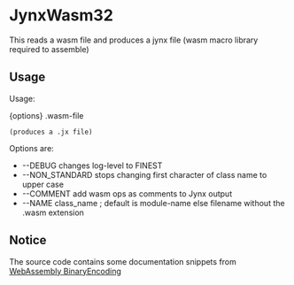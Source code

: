 # JynxWasm32

  This reads a wasm file and produces a jynx file (wasm macro library required to assemble)

## Usage

Usage:

  {options} .wasm-file
  
    (produces a .jx file)

Options are:

*	--DEBUG changes log-level to FINEST
*	--NON_STANDARD stops changing first character of class name to upper case
*	--COMMENT add wasm ops as comments to Jynx output
*	--NAME class_name  ; default is module-name else filename without the .wasm extension

## Notice

The source code contains some documentation snippets from 
[WebAssembly BinaryEncoding](https://github.com/WebAssembly/design/blob/main/BinaryEncoding.md)
